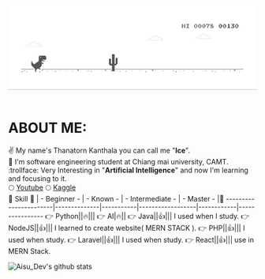 
![image](https://github.com/aisu-dev/aisu-dev/blob/main/dino.gif?raw=true)<br><br>
<h1>ABOUT ME:</h1>

  :v: My name's Thanatorn Kanthala you can call me "<b>Ice</b>".<br>
  :school: I'm software engineering student at Chiang mai university, CAMT.<br>
  :trollface: Very Interesting in "<b>Artificial Intelligence</b>" and now I'm learning and focusing to it.<br>
  :full_moon: [Youtube](https://www.youtube.com/channel/UCW3sFsXFE_1ROJbB9Ygz5KA)
  :full_moon: [Kaggle](https://www.kaggle.com/aisudev)
  <br>
  :beers: Skill :muscle: | - Beginner - | - Known - | - Intermediate - | - Master - |:speech_balloon:
  -----------------------|--------------|-----------|------------------|------------|----------------
  :point_right: Python||:fire:|||
  :point_right: AI|:fire:||
  :point_right: Java||:+1:||| I used when I study.
  :point_right: NodeJS||:+1:||| I learned to create website( MERN STACK ).
  :point_right: PHP||:+1:||| I used when study.
  :point_right: Laravel||:+1:||| I used when study.
  :point_right: React||:+1:||| use in MERN Stack.
  
 ![Aisu_Dev's github stats](https://github-readme-stats.vercel.app/api?username=aisudev&show_icons=true&theme=dark)

  

<!--
**aisu-dev/aisu-dev** is a ✨ _special_ ✨ repository because its `README.md` (this file) appears on your GitHub profile.
![alt text](https://lh3.googleusercontent.com/-wuwfU-9lgzk/Xg7yjJuoPqI/AAAAAAAAAAs/52RIpBMac8I0mOtkq2lqsKpzGkIzZ63hACEwYBhgL/w280-h280-p/2020-01-02.jpg)<br>

Here are some ideas to get you started:

- 🔭 I’m currently working on ...
- 🌱 I’m currently learning ...
- 👯 I’m looking to collaborate on ...
- 🤔 I’m looking for help with ...
- 💬 Ask me about ...
- 📫 How to reach me: ...
- 😄 Pronouns: ...
- ⚡ Fun fact: ...
-->
